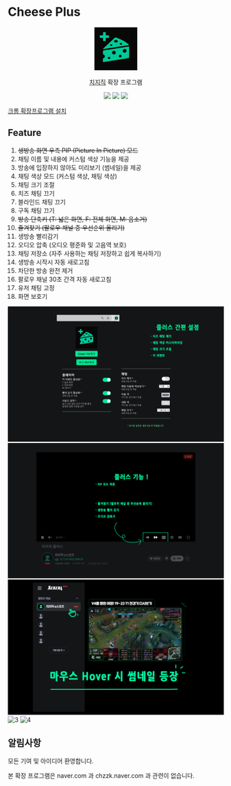 # Cheese Plus

<p align="center">
    <img src="./public/icon128.png" width=100/>
</p> 
<p align="center">
    <a href="https://chzzk.naver.com/">치지직</a> 확장 프로그램 
</p>
<p align="center">
    <img src="https://img.shields.io/github/package-json/v/kyechan99/chzzk-plus?style=for-the-badge"/>
    <img src="https://img.shields.io/github/license/kyechan99/chzzk-plus?style=for-the-badge"/>
    <a href="https://chromewebstore.google.com/detail/chzzk-plus/miampiopgfpnimmggagljgbpmjmjdjia">
 	    <img src="https://img.shields.io/badge/DOWNLOAD-ME-%2320c997?style=for-the-badge"/>
    </a>
</p>

[크롬 확장프로그램 설치](https://chromewebstore.google.com/detail/chzzk-plus/miampiopgfpnimmggagljgbpmjmjdjia)

## Feature

1. ~~생방송 화면 우측 PIP (Picture In Picture) 모드~~
2. 채팅 이름 및 내용에 커스텀 색상 기능을 제공
3. 방송에 입장하지 않아도 미리보기 (썸네일)을 제공
4. 채팅 색상 모드 (커스텀 색상, 채팅 색상)
5. 채팅 크기 조절
6. 치즈 채팅 끄기
7. 블라인드 채팅 끄기
8. 구독 채팅 끄기
9. ~~방송 단축키 (T: 넓은 화면, F: 전체 화면, M: 음소거)~~
10. ~~즐겨찾기 (팔로우 채널 중 우선순위 올리기)~~
11. 생방송 빨리감기
12. 오디오 압축 (오디오 평준화 및 고음역 보호)
13. 채팅 저장소 (자주 사용하는 채팅 저장하고 쉽게 복사하기)
14. 생방송 시작시 자동 새로고침
15. 차단한 방송 완전 제거
16. 팔로우 채널 30초 간격 자동 새로고침
17. 유저 채팅 고정
18. 화면 보호기

![0](/README/0.png)
![1](/README/1.png)
![2](/README/2.png)
![3](/README/3.png)
![4](/README/4.jpg)

## 알림사항

모든 기여 및 아이디어 환영합니다.

본 확장 프로그램은 naver.com 과 chzzk.naver.com 과 관련이 없습니다.
